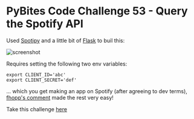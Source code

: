# PyBites Code Challenge 53 - Query the Spotify API

Used [Spotipy](https://github.com/plamere/spotipy) and a little bit of [Flask](http://flask.pocoo.org) to buil this:

![screenshot](demo.png)

Requires setting the following two env variables:

	export CLIENT_ID='abc'
	export CLIENT_SECRET='def'

... which you get making an app on Spotify (after agreeing to dev terms), [fhopp's comment](https://github.com/plamere/spotipy/issues/194#issuecomment-315458391) made the rest very easy!

Take this challenge [here](https://codechalleng.es/challenges/53/)
